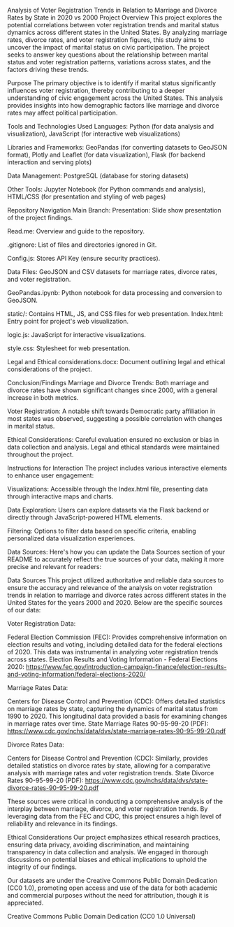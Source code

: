 Analysis of Voter Registration Trends in Relation to Marriage and Divorce Rates by State in 2020 vs 2000
Project Overview
This project explores the potential correlations between voter registration trends and marital status dynamics across different states in the United States. By analyzing marriage rates, divorce rates, and voter registration figures, this study aims to uncover the impact of marital status on civic participation. The project seeks to answer key questions about the relationship between marital status and voter registration patterns, variations across states, and the factors driving these trends.

Purpose
The primary objective is to identify if marital status significantly influences voter registration, thereby contributing to a deeper understanding of civic engagement across the United States. This analysis provides insights into how demographic factors like marriage and divorce rates may affect political participation.

Tools and Technologies Used
Languages: Python (for data analysis and visualization), JavaScript (for interactive web visualizations)

Libraries and Frameworks: GeoPandas (for converting datasets to GeoJSON format), Plotly and Leaflet (for data visualization), Flask (for backend interaction and serving plots)

Data Management: PostgreSQL (database for storing datasets)

Other Tools: Jupyter Notebook (for Python commands and analysis), HTML/CSS (for presentation and styling of web pages)

Repository Navigation
Main Branch: Presentation: Slide show presentation of the project findings.

Read.me: Overview and guide to the repository.

.gitignore: List of files and directories ignored in Git.

Config.js: Stores API Key (ensure security practices).

Data Files: GeoJSON and CSV datasets for marriage rates, divorce rates, and voter registration.

GeoPandas.ipynb: Python notebook for data processing and conversion to GeoJSON.

static/: Contains HTML, JS, and CSS files for web presentation. Index.html: Entry point for project's web visualization.

logic.js: JavaScript for interactive visualizations.

style.css: Stylesheet for web presentation.

Legal and Ethical considerations.docx: Document outlining legal and ethical considerations of the project.

Conclusion/Findings
Marriage and Divorce Trends: Both marriage and divorce rates have shown significant changes since 2000, with a general increase in both metrics.

Voter Registration: A notable shift towards Democratic party affiliation in most states was observed, suggesting a possible correlation with changes in marital status.

Ethical Considerations: Careful evaluation ensured no exclusion or bias in data collection and analysis. Legal and ethical standards were maintained throughout the project.

Instructions for Interaction
The project includes various interactive elements to enhance user engagement:

Visualizations: Accessible through the Index.html file, presenting data through interactive maps and charts.

Data Exploration: Users can explore datasets via the Flask backend or directly through JavaScript-powered HTML elements.

Filtering: Options to filter data based on specific criteria, enabling personalized data visualization experiences.

Data Sources:
Here's how you can update the Data Sources section of your README to accurately reflect the true sources of your data, making it more precise and relevant for readers:

Data Sources This project utilized authoritative and reliable data sources to ensure the accuracy and relevance of the analysis on voter registration trends in relation to marriage and divorce rates across different states in the United States for the years 2000 and 2020. Below are the specific sources of our data:

Voter Registration Data:

Federal Election Commission (FEC): Provides comprehensive information on election results and voting, including detailed data for the federal elections of 2020. This data was instrumental in analyzing voter registration trends across states. Election Results and Voting Information - Federal Elections 2020: https://www.fec.gov/introduction-campaign-finance/election-results-and-voting-information/federal-elections-2020/

Marriage Rates Data:

Centers for Disease Control and Prevention (CDC): Offers detailed statistics on marriage rates by state, capturing the dynamics of marital status from 1990 to 2020. This longitudinal data provided a basis for examining changes in marriage rates over time. State Marriage Rates 90-95-99-20 (PDF): https://www.cdc.gov/nchs/data/dvs/state-marriage-rates-90-95-99-20.pdf

Divorce Rates Data:

Centers for Disease Control and Prevention (CDC): Similarly, provides detailed statistics on divorce rates by state, allowing for a comparative analysis with marriage rates and voter registration trends. State Divorce Rates 90-95-99-20 (PDF): https://www.cdc.gov/nchs/data/dvs/state-divorce-rates-90-95-99-20.pdf

These sources were critical in conducting a comprehensive analysis of the interplay between marriage, divorce, and voter registration trends. By leveraging data from the FEC and CDC, this project ensures a high level of reliability and relevance in its findings.

Ethical Considerations
Our project emphasizes ethical research practices, ensuring data privacy, avoiding discrimination, and maintaining transparency in data collection and analysis. We engaged in thorough discussions on potential biases and ethical implications to uphold the integrity of our findings.

Our datasets are under the Creative Commons Public Domain Dedication (CC0 1.0), promoting open access and use of the data for both academic and commercial purposes without the need for attribution, though it is appreciated.

Creative Commons Public Domain Dedication (CC0 1.0 Universal)
